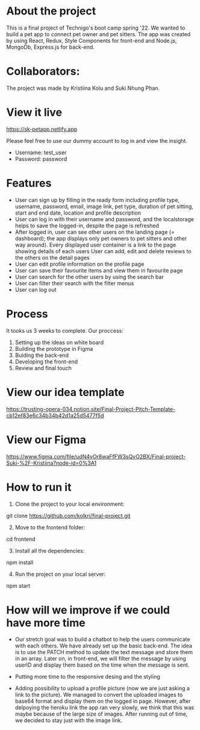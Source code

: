 # About the project
This is a final project of Technigo's boot camp spring '22. We wanted to build a pet app to connect pet owner and pet sitters. The app was created by using React, Redux, Style Components for front-end and Node.js, MongoDb, Express.js for back-end.

# Collaborators:
The project was made by Kristiina Kolu and Suki Nhung Phan.

# View it live
https://sk-petapp.netlify.app

Please feel free to use our dummy account to log in and view the insight. 
- Username: test_user 
- Password: password

# Features
- User can sign up by filling in the ready form including profile type, username, password, email, image link, pet type, duration of pet sitting, start and end date, location and profile description
- User can log in with their username and password, and the localstorage helps to save the logged-in, despite the page is refreshed
- After logged in, user can see other users on the landing page (= dashboard); the app displays only pet owners to pet sitters and other way around). Every displayed user container is a link to the page showing details of each users
 User can add, edit and delete reviews to the others on the detail pages
- User can edit profile information on the profile page
- User can save their favourite items and view them in favourite page
- User can search for the other users by using the search bar
- User can filter their search with the filter menus
- User can log out

# Process
It tooks us 3 weeks to complete. Our proccess:
 1. Setting up the ideas on white board
 2. Building the prototype in Figma
 3. Bulding the back-end
 4. Developing the front-end
 5. Review and final touch

# View our idea template
https://trusting-opera-034.notion.site/Final-Project-Pitch-Template-cb12ef83e6c34b34b42d1a25d5477f5d
 
# View our Figma 
https://www.figma.com/file/udN4vOr8waFfFW3sQvO2BX/Final-project-Suki-%2F-Kristiina?node-id=0%3A1

# How to run it
1. Clone the project to your local environment:

git clone https://github.com/kolkri/final-project.git

2. Move to the frontend folder:

cd frontend

3. Install all the dependencies:

npm install

4. Run the project on your local server:

npm start



# How will we improve if we could have more time
- Our stretch goal was to build a chatbot to help the users communicate with each others. We have already set up the basic back-end. The idea is to use the PATCH method to update the text message and store them in an array. Later on, in front-end, we will filter the message by using userID and display them based on the time when the message is sent. 

- Putting more time to the responsive desing and the styling

- Adding possibility to upload a profile picture (now we are just asking a link to the picture). We managed to convert the uploaded images to base64 format and display them on the logged in page. However, after delpoying the heroku link the app ran very slowly, we think that this was maybe because of the large size of images. After running out of time, we decided to stay just with the image link. 
 
 
